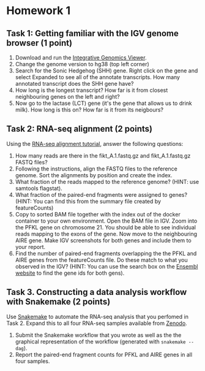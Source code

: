 # Homework 1

## Task 1: Getting familiar with the IGV genome browser (1 point)

 1. Download and run the [Integrative Genomics Viewer](http://software.broadinstitute.org/software/igv/).
 2. Change the genome version to hg38 (top left corner)
 3. Search for the Sonic Hedgehog (SHH) gene. Right click on the gene and select Expanded to see all of the annotate transcripts. How many annotated transcript does the SHH gene have?
 4. How long is the longest transcript? How far is it from closest neighbouring genes on the left and right?
 5. Now go to the lactase (LCT) gene (it's the gene that allows us to drink milk). How long is this on? How far is it from its neigbours?

## Task 2: RNA-seq alignment (2 points)
Using the [RNA-seq alignment tutorial](https://github.com/kauralasoo/MTAT.03.239_Bioinformatics/blob/master/RNA-seq_alignment.md), answer the following questions:

 1. How many reads are there in the fikt_A.1.fastq.gz and fikt_A.1.fastq.gz FASTQ files?
 2. Following the instructions, align the FASTQ files to the reference genome. Sort the alignments by position and create the index.
 3. What fraction of the reads mapped to the reference genome? (HINT: use samtools flagstat).
 4. What fraction of the paired-end fragments were assigned to genes? (HINT: You can find this from the summary file created by featureCounts)
 5. Copy to sorted BAM file together with the index out of the docker container to your own environment. Open the BAM file in IGV. Zoom into the PFKL gene on chromosome 21. You should be able to see individual reads mapping to the exons of the gene. Now move to the neighbouring AIRE gene. Make IGV screenshots for both genes and include them to your report.
 6. Find the number of paired-end fragments overlapping the the PFKL and AIRE genes from the featureCounts file. Do these match to what you observed in the IGV? (HINT: You can use the search box on the [Ensembl website](http://www.ensembl.org/) to find the gene ids for both gens).

## Task 3. Constructing a data analysis workflow with Snakemake (2 points)
Use [Snakemake](https://snakemake.readthedocs.io/en/stable/tutorial/tutorial.html) to automate the RNA-seq analysis that you perfomed in Task 2. Expand this to all four RNA-seq samples available from [Zenodo](https://zenodo.org/record/1173306). 

 1. Submit the Snakemake workflow that you wrote as well as the the graphical representation of the workflow (generated with `snakemake --dag`).
 2. Report the paired-end fragment counts for PFKL and AIRE genes in all four samples.

<!--stackedit_data:
eyJoaXN0b3J5IjpbLTEwMTk1ODQ3MzhdfQ==
-->
